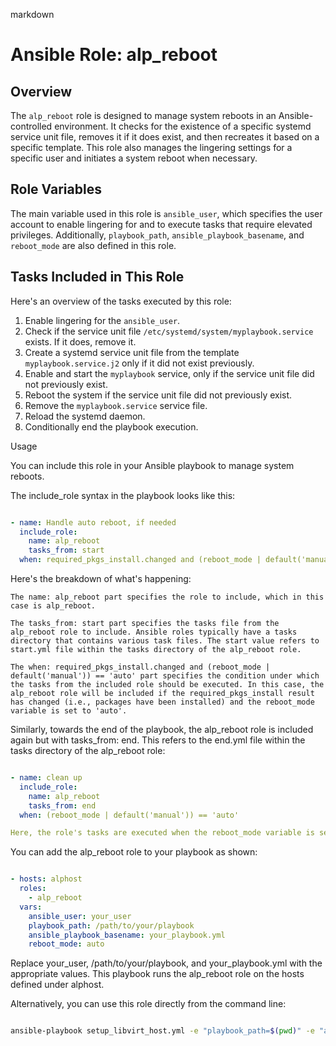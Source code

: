 markdown

# Ansible Role: alp_reboot

## Overview

The `alp_reboot` role is designed to manage system reboots in an Ansible-controlled environment. It checks for the existence of a specific systemd service unit file, removes it if it does exist, and then recreates it based on a specific template. This role also manages the lingering settings for a specific user and initiates a system reboot when necessary.


## Role Variables

The main variable used in this role is `ansible_user`, which specifies the user account to enable lingering for and to execute tasks that require elevated privileges. Additionally, `playbook_path`, `ansible_playbook_basename`, and `reboot_mode` are also defined in this role.

## Tasks Included in This Role

Here's an overview of the tasks executed by this role:

1. Enable lingering for the `ansible_user`.
2. Check if the service unit file `/etc/systemd/system/myplaybook.service` exists. If it does, remove it.
3. Create a systemd service unit file from the template `myplaybook.service.j2` only if it did not exist previously.
4. Enable and start the `myplaybook` service, only if the service unit file did not previously exist.
5. Reboot the system if the service unit file did not previously exist.
6. Remove the `myplaybook.service` service file.
7. Reload the systemd daemon.
8. Conditionally end the playbook execution.



Usage

You can include this role in your Ansible playbook to manage system reboots.

The include_role syntax in the playbook looks like this:

```yaml

- name: Handle auto reboot, if needed
  include_role:
    name: alp_reboot
    tasks_from: start
  when: required_pkgs_install.changed and (reboot_mode | default('manual')) == 'auto'
```
Here's the breakdown of what's happening:

    The name: alp_reboot part specifies the role to include, which in this case is alp_reboot.

    The tasks_from: start part specifies the tasks file from the alp_reboot role to include. Ansible roles typically have a tasks directory that contains various task files. The start value refers to start.yml file within the tasks directory of the alp_reboot role.

    The when: required_pkgs_install.changed and (reboot_mode | default('manual')) == 'auto' part specifies the condition under which the tasks from the included role should be executed. In this case, the alp_reboot role will be included if the required_pkgs_install result has changed (i.e., packages have been installed) and the reboot_mode variable is set to 'auto'.

Similarly, towards the end of the playbook, the alp_reboot role is included again but with tasks_from: end. This refers to the end.yml file within the tasks directory of the alp_reboot role:

```yaml

- name: clean up
  include_role:
    name: alp_reboot
    tasks_from: end
  when: (reboot_mode | default('manual')) == 'auto'

Here, the role's tasks are executed when the reboot_mode variable is set to 'auto'. These tasks would typically include any cleanup activities that need to be performed after the main tasks of the role have been executed.
```
You can add the alp_reboot role to your playbook as shown:

```yaml

- hosts: alphost
  roles:
    - alp_reboot
  vars:
    ansible_user: your_user
    playbook_path: /path/to/your/playbook
    ansible_playbook_basename: your_playbook.yml
    reboot_mode: auto
```

Replace your_user, /path/to/your/playbook, and your_playbook.yml with the appropriate values. This playbook runs the alp_reboot role on the hosts defined under alphost.

Alternatively, you can use this role directly from the command line:


```bash

ansible-playbook setup_libvirt_host.yml -e "playbook_path=$(pwd)" -e "ansible_user=$(whoami)" -e "reboot_mode=auto"
```



